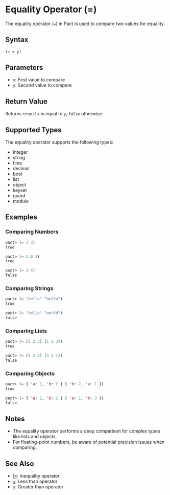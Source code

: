 # Equality Operator (=)

The equality operator (`=`) in Pact is used to compare two values for equality.

## Syntax

```lisp
(= x y)
```

## Parameters

- `x`: First value to compare
- `y`: Second value to compare

## Return Value

Returns `true` if `x` is equal to `y`, `false` otherwise.

## Supported Types

The equality operator supports the following types:
- integer
- string
- time
- decimal
- bool
- list
- object
- keyset
- guard
- module

## Examples

### Comparing Numbers

```lisp
pact> (= 3 3)
true

pact> (= 3.0 3)
true

pact> (= 3 4)
false
```

### Comparing Strings

```lisp
pact> (= "hello" "hello")
true

pact> (= "hello" "world")
false
```

### Comparing Lists

```lisp
pact> (= [1 2 3] [1 2 3])
true

pact> (= [1 2 3] [3 2 1])
false
```

### Comparing Objects

```lisp
pact> (= { 'a: 1, 'b: 2 } { 'b: 2, 'a: 1 })
true

pact> (= { 'a: 1, 'b: 2 } { 'a: 1, 'b: 3 })
false
```

## Notes

- The equality operator performs a deep comparison for complex types like lists and objects.
- For floating-point numbers, be aware of potential precision issues when comparing.

## See Also

- [!=](inequality.md): Inequality operator
- [`<`](less-than.md): Less than operator
- [`>`](greater-than.md): Greater than operator
